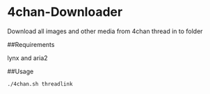 # 4chan-Downloader
Download all images and other media from 4chan thread in to folder

##Requirements

lynx and aria2

##Usage

`./4chan.sh threadlink`
